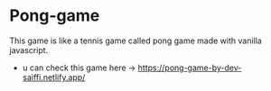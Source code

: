 # Pong-game
This game is like a tennis game called pong game made with vanilla javascript.

- u can check this game here -> https://pong-game-by-dev-saiffi.netlify.app/
